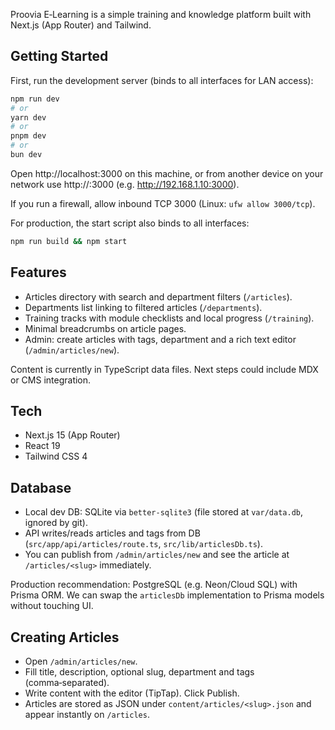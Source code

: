 Proovia E‑Learning is a simple training and knowledge platform built with Next.js (App Router) and Tailwind.

## Getting Started

First, run the development server (binds to all interfaces for LAN access):

```bash
npm run dev
# or
yarn dev
# or
pnpm dev
# or
bun dev
```

Open http://localhost:3000 on this machine, or from another device on your network use http://<your-ip>:3000 (e.g. http://192.168.1.10:3000).

If you run a firewall, allow inbound TCP 3000 (Linux: `ufw allow 3000/tcp`).

For production, the start script also binds to all interfaces:

```bash
npm run build && npm start
```

## Features

- Articles directory with search and department filters (`/articles`).
- Departments list linking to filtered articles (`/departments`).
- Training tracks with module checklists and local progress (`/training`).
- Minimal breadcrumbs on article pages.
- Admin: create articles with tags, department and a rich text editor (`/admin/articles/new`).

Content is currently in TypeScript data files. Next steps could include MDX or CMS integration.

## Tech

- Next.js 15 (App Router)
- React 19
- Tailwind CSS 4

## Database

- Local dev DB: SQLite via `better-sqlite3` (file stored at `var/data.db`, ignored by git).
- API writes/reads articles and tags from DB (`src/app/api/articles/route.ts`, `src/lib/articlesDb.ts`).
- You can publish from `/admin/articles/new` and see the article at `/articles/<slug>` immediately.

Production recommendation: PostgreSQL (e.g. Neon/Cloud SQL) with Prisma ORM. We can swap the `articlesDb` implementation to Prisma models without touching UI.

## Creating Articles

- Open `/admin/articles/new`.
- Fill title, description, optional slug, department and tags (comma‑separated).
- Write content with the editor (TipTap). Click Publish.
- Articles are stored as JSON under `content/articles/<slug>.json` and appear instantly on `/articles`.
